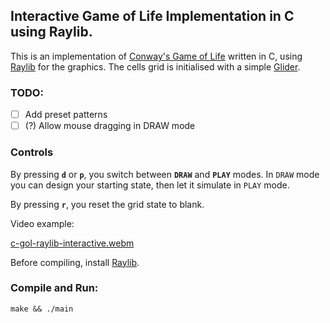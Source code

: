 ## Interactive Game of Life Implementation in C using Raylib.

This is an implementation of [Conway's Game of Life](https://en.wikipedia.org/wiki/Conway%27s_Game_of_Life) written in C, using [Raylib](https://www.raylib.com/) for the graphics.
The cells grid is initialised with a simple [Glider](https://conwaylife.com/wiki/Glider).

### TODO:

- [ ] Add preset patterns
- [ ] (?) Allow mouse dragging in DRAW mode

### Controls

By pressing **`d`** or **`p`**, you switch between **`DRAW`** and **`PLAY`** modes. In `DRAW` mode you can design your starting state, then let it simulate in `PLAY` mode.

By pressing **`r`**, you reset the grid state to blank.

Video example:

[c-gol-raylib-interactive.webm](https://github.com/user-attachments/assets/78b1f81f-25a3-47a1-ace7-630c7b1ca504)

Before compiling, install [Raylib](https://www.raylib.com/).

### Compile and Run:

```console
make && ./main
```
